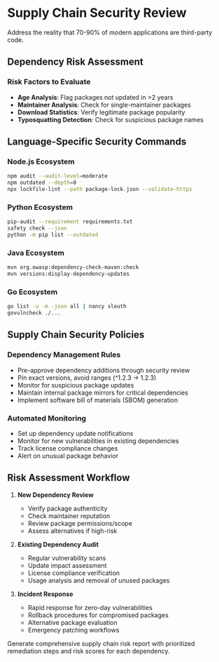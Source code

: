 # Supply Chain Security Review

Address the reality that 70-90% of modern applications are third-party code.

## Dependency Risk Assessment

### Risk Factors to Evaluate

- **Age Analysis**: Flag packages not updated in >2 years
- **Maintainer Analysis**: Check for single-maintainer packages
- **Download Statistics**: Verify legitimate package popularity
- **Typosquatting Detection**: Check for suspicious package names

## Language-Specific Security Commands

### Node.js Ecosystem

```bash
npm audit --audit-level=moderate
npm outdated --depth=0
npx lockfile-lint --path package-lock.json --validate-https
```

### Python Ecosystem

```bash
pip-audit --requirement requirements.txt
safety check --json
python -m pip list --outdated
```

### Java Ecosystem

```bash
mvn org.owasp:dependency-check-maven:check
mvn versions:display-dependency-updates
```

### Go Ecosystem

```bash
go list -u -m -json all | nancy sleuth
govulncheck ./...
```

## Supply Chain Security Policies

### Dependency Management Rules

- Pre-approve dependency additions through security review
- Pin exact versions, avoid ranges (^1.2.3 → 1.2.3)
- Monitor for suspicious package updates
- Maintain internal package mirrors for critical dependencies
- Implement software bill of materials (SBOM) generation

### Automated Monitoring

- Set up dependency update notifications
- Monitor for new vulnerabilities in existing dependencies
- Track license compliance changes
- Alert on unusual package behavior

## Risk Assessment Workflow

1. **New Dependency Review**

   - Verify package authenticity
   - Check maintainer reputation
   - Review package permissions/scope
   - Assess alternatives if high-risk

2. **Existing Dependency Audit**

   - Regular vulnerability scans
   - Update impact assessment
   - License compliance verification
   - Usage analysis and removal of unused packages

3. **Incident Response**
   - Rapid response for zero-day vulnerabilities
   - Rollback procedures for compromised packages
   - Alternative package evaluation
   - Emergency patching workflows

Generate comprehensive supply chain risk report with prioritized remediation steps and risk scores for each dependency.
